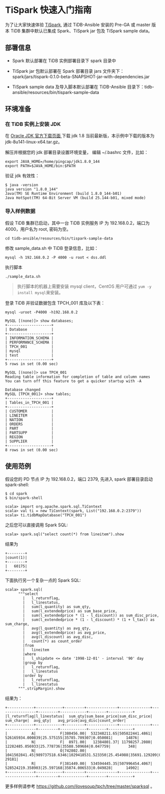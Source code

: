 
# TiSpark 快速入门指南

为了让大家快速体验 [TiSpark](https://github.com/pingcap/docs-cn/blob/master/op-guide/tispark_user_guide.md), 通过 TiDB-Ansible 安装的 Pre-GA 或 master 版本 TiDB 集群中默认已集成 Spark、TiSpark jar 包及 TiSpark sample data。

## 部署信息
- Spark 默认部署在 TiDB 实例部署目录下 spark 目录中

- TiSpark jar 包默认部署在 Spark 部署目录 jars 文件夹下：
spark/jars/tispark-0.1.0-beta-SNAPSHOT-jar-with-dependencies.jar

- TiSpark sample data 及导入脚本默认部署在 TiDB-Ansible 目录下：tidb-ansible/resources/bin/tispark-sample-data

## 环境准备
### 在 TiDB 实例上安装 JDK

在 [Oracle JDK 官方下载页面 ](http://www.oracle.com/technetwork/java/javase/downloads/java-archive-javase8-2177648.html) 下载 jdk 1.8 当前最新版，本示例中下载的版本为 jdk-8u141-linux-x64.tar.gz。

解压并根据您的 jdk 部署目录设置环境变量，
编辑 ~/.bashrc 文件，比如：
```
export JAVA_HOME=/home/pingcap/jdk1.8.0_144
export PATH=$JAVA_HOME/bin:$PATH
```
验证 jdk 有效性：
```
$ java -version
java version "1.8.0_144"
Java(TM) SE Runtime Environment (build 1.8.0_144-b01)
Java HotSpot(TM) 64-Bit Server VM (build 25.144-b01, mixed mode)
```

### 导入样例数据
假设 TiDB 集群已启动，其中一台 TiDB 实例服务 IP 为 192.168.0.2，端口为 4000，用户名为 root, 密码为空。

```
cd tidb-ansible/resources/bin/tispark-sample-data
```
修改 sample_data.sh 中 TiDB 登录信息，比如：
```
mysql -h 192.168.0.2 -P 4000 -u root < dss.ddl
```
执行脚本
```
./sample_data.sh
```
> 执行脚本的机器上需要安装 mysql client，CentOS 用户可通过 `yum -y install mysql`来安装。

登录 TiDB 并验证数据包含 TPCH_001 库及以下表：
```
mysql -uroot -P4000 -h192.168.0.2
```
```
MySQL [(none)]> show databases;
+--------------------+
| Database           |
+--------------------+
| INFORMATION_SCHEMA |
| PERFORMANCE_SCHEMA |
| TPCH_001           |
| mysql              |
| test               |
+--------------------+
5 rows in set (0.00 sec)

MySQL [(none)]> use TPCH_001
Reading table information for completion of table and column names
You can turn off this feature to get a quicker startup with -A

Database changed
MySQL [TPCH_001]> show tables;
+--------------------+
| Tables_in_TPCH_001 |
+--------------------+
| CUSTOMER           |
| LINEITEM           |
| NATION             |
| ORDERS             |
| PART               |
| PARTSUPP           |
| REGION             |
| SUPPLIER           |
+--------------------+
8 rows in set (0.00 sec)
```

## 使用范例
假设您的 PD 节点 IP 为 192.168.0.2，端口 2379, 先进入 spark 部署目录启动 spark-shell:
```
$ cd spark
$ bin/spark-shell
```
```
scala> import org.apache.spark.sql.TiContext
scala> val ti = new TiContext(spark, List("192.168.0.2:2379"))
scala> ti.tidbMapDatabase("TPCH_001")
```
之后您可以直接调用 Spark SQL:
```
scala> spark.sql("select count(*) from lineitem").show
```
结果为
```
+--------+
|count(1)|
+--------+
|   60175|
+--------+
```
下面执行另一个复杂一点的 Spark SQL:
```
scala> spark.sql(
      """select
        |   l_returnflag,
        |   l_linestatus,
        |   sum(l_quantity) as sum_qty,
        |   sum(l_extendedprice) as sum_base_price,
        |   sum(l_extendedprice * (1 - l_discount)) as sum_disc_price,
        |   sum(l_extendedprice * (1 - l_discount) * (1 + l_tax)) as sum_charge,
        |   avg(l_quantity) as avg_qty,
        |   avg(l_extendedprice) as avg_price,
        |   avg(l_discount) as avg_disc,
        |   count(*) as count_order
        |from
        |   lineitem
        |where
        |   l_shipdate <= date '1998-12-01' - interval '90' day
        |group by
        |   l_returnflag,
        |   l_linestatus
        |order by
        |   l_returnflag,
        |   l_linestatus
      """.stripMargin).show
```
结果为：
```
+------------+------------+---------+--------------+--------------+-----------------+---------+------------+--------+-----------+
|l_returnflag|l_linestatus|  sum_qty|sum_base_price|sum_disc_price|       sum_charge|  avg_qty|   avg_price|avg_disc|count_order|
+------------+------------+---------+--------------+--------------+-----------------+---------+------------+--------+-----------+
|           A|           F|380456.00|  532348211.65|505822441.4861| 526165934.000839|25.575155|35785.709307|0.050081|      14876|
|           N|           F|  8971.00|   12384801.37| 11798257.2080|  12282485.056933|25.778736|35588.509684|0.047759|        348|
|           N|           O|742802.00| 1041502841.45|989737518.6346|1029418531.523350|25.454988|35691.129209|0.049931|      29181|
|           R|           F|381449.00|  534594445.35|507996454.4067| 528524219.358903|25.597168|35874.006533|0.049828|      14902|
+------------+------------+---------+--------------+--------------+-----------------+---------+------------+--------+-----------+
```
更多样例请参考 https://github.com/ilovesoup/tpch/tree/master/sparksql 。